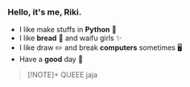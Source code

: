 ### Hello, it's me, Riki.

- I like make stuffs in **Python** 🐍
- I like **bread** 🍞 and waifu girls ✨
- I like draw ️✏️ and break **computers** sometimes ️🖥️
- Have a **good** day 👏

> [!NOTE]+ QUEEE
> jaja
